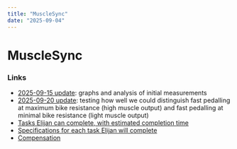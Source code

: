 ```yaml
---
title: "MuscleSync"
date: "2025-09-04"
---
```


# MuscleSync

### Links

- [2025-09-15 update](./update-2025-09-15): graphs and analysis of initial measurements
- [2025-09-20 update](./update-2025-09-20): testing how well we could distinguish fast pedalling at maximum bike resistance (high muscle output) and fast pedalling at minimal bike resistance (light muscle output)
- [Tasks Elijan can complete, with estimated completion time](./tasks)
- [Specifications for each task Elijan will complete](./specs)
- [Compensation](./compensation)
